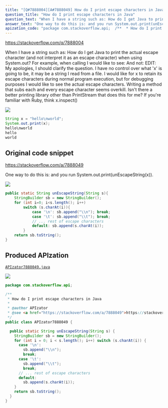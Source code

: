 ```yaml
---
title: "[Q#7888004][A#7888049] How do I print escape characters in Java"
question_title: "How do I print escape characters in Java"
question_text: "When I have a string such as: How do I get Java to print the actual escape character (and not interpret it as an escape character) when using System.out? For example, when calling I would like to see: And not: EDIT: My apologies, I should clarify the question. I have no control over what 'x' is going to be, it may be a string I read from a file. I would like for x to retain its escape characters during normal program execution, but for debugging purposes I would like to see the actual escape characters. Writing a method that subs each and every escape character seems overkill. Isn't there a better printing library other than PrintStream that does this for me? If you're familiar with Ruby, think x.inspect()"
answer_text: "One way to do this is: and you run System.out.print(unEscapeString(x))."
apization_code: "package com.stackoverflow.api;  /**  * How do I print escape characters in Java  *  * @author APIzator  * @see <a href=\"https://stackoverflow.com/a/7888049\">https://stackoverflow.com/a/7888049</a>  */ public class APIzator7888049 {    public static String unEscapeString(String s) {     StringBuilder sb = new StringBuilder();     for (int i = 0; i < s.length(); i++) switch (s.charAt(i)) {       case '\\n':         sb.append(\"\\\\n\");         break;       case '\\t':         sb.append(\"\\\\t\");         break;       // ... rest of escape characters       default:         sb.append(s.charAt(i));     }     return sb.toString();   } }"
---
```


https://stackoverflow.com/q/7888004

When I have a string such as:
How do I get Java to print the actual escape character (and not interpret it as an escape character) when using System.out?
For example, when calling
I would like to see:
And not:
EDIT:
My apologies, I should clarify the question. I have no control over what &#x27;x&#x27; is going to be, it may be a string I read from a file. I would like for x to retain its escape characters during normal program execution, but for debugging purposes I would like to see the actual escape characters.
Writing a method that subs each and every escape character seems overkill. Isn&#x27;t there a better printing library other than PrintStream that does this for me?
If you&#x27;re familiar with Ruby, think x.inspect()


<div class="code-logo"><img src="/stackoverflow.png" /></div>

```java
String x = "hello\nworld";
System.out.print(x);
hello\nworld
hello
world
```


## Original code snippet

https://stackoverflow.com/a/7888049

One way to do this is:
and you run System.out.print(unEscapeString(x)).

<div class="code-logo"><img src="/stackoverflow.png" /></div>

```java
public static String unEscapeString(String s){
    StringBuilder sb = new StringBuilder();
    for (int i=0; i<s.length(); i++)
        switch (s.charAt(i)){
            case '\n': sb.append("\\n"); break;
            case '\t': sb.append("\\t"); break;
            // ... rest of escape characters
            default: sb.append(s.charAt(i));
        }
    return sb.toString();
}
```

## Produced APIzation

[`APIzator7888049.java`](https://github.com/pasqualesalza/apization-temp/raw/main/data/search/APIzator7888049.java)

<div class="code-logo"><img src="/apizator.png" /></div>

```java
package com.stackoverflow.api;

/**
 * How do I print escape characters in Java
 *
 * @author APIzator
 * @see <a href="https://stackoverflow.com/a/7888049">https://stackoverflow.com/a/7888049</a>
 */
public class APIzator7888049 {

  public static String unEscapeString(String s) {
    StringBuilder sb = new StringBuilder();
    for (int i = 0; i < s.length(); i++) switch (s.charAt(i)) {
      case '\n':
        sb.append("\\n");
        break;
      case '\t':
        sb.append("\\t");
        break;
      // ... rest of escape characters
      default:
        sb.append(s.charAt(i));
    }
    return sb.toString();
  }
}

```